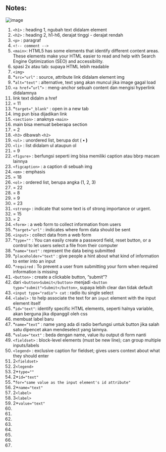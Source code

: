 ## Notes:

![image](https://user-images.githubusercontent.com/105960343/176815024-c723d87b-04bd-4acc-a3d0-fecefc030b84.png)

1. `<h1>` : heading 1, ngubah text didalam element
2. `<h2>` : heading 2, h1-h6, derajat tinggi - derajat rendah
3. `<p>` : paragraf
4. `<!-- comment -->`
5. `<main>`: HTML5 has some elements that identify different content areas. These elements make your HTML easier to read and help with Search Engine Optimization (SEO) and accessibility.
6. spasi 2x atau tab: supaya HTML lebih readable
7. `<img>`
8. *`src="url"` : source, attribute link didalam element img
9. *`alt="text"` : alternative, text yang akan muncul jika image gagal load
10. `<a href=”url”>` : meng-anchor sebuah content dan mengisi hyperlink didalamnya
11. link text didalm a href
12. = 11
13. *`target="_blank"` : open in a new tab
14. img pun bisa dijadikan link
15. `<section>` : anaknya `<main>`
16. main bisa memuat beberapa section
17. = 2
18. `<h3>` dibawah `<h2>`
19. `<ul>` : unordered list, berupa dot ( **• )**
20. `<li>` : list didalam ul ataupun ol
21. = 9
22. `<figure>` : berfungsi seperti img bisa memiliki caption atau bbrp macam lainnya
23. `<figcaption>` : a caption di sebuah img
24. `<em>` : emphasis
25. = 18
26. `<ol>` : ordered list, berupa angka (1, 2, 3)
27. = 22
28. = 8
29. = 9
30. = 23
31. `<strong>` : indicate that some text is of strong importance or urgent.
32. = 15
33. = 2
34. `<form>` : a web form to collect information from users
35. *`target="url"` : indicates where form data should be sent
36. `<input>` : collect data from a web form
37. *`type=""` : You can easily create a password field, reset button, or a control to let users select a file from their computer
38. *`name="text"` : represent the data being submitted
39. *`placeholder="text"` : give people a hint about what kind of information to enter into an input
40. *`required` : To prevent a user from submitting your form when required information is missing
41. `<button>` : create a clickable button, “submit”?
42. dari `<button>Submit</button>` menjadi `<button type="submit">Submit</button>`, supaya lebih clear dan tidak default
43. `<input type="radio"> cat` : radio itu single select
44. `<label>` : to help associate the text for an `input` element with the input element itself 
45. *`id="text"`: identify specific HTML elements, seperti halnya variable, akan berguna jika dipanggil oleh css
46. membuat label baru
47. *`name=”text”` : name yang ada di radio berfungsi untuk button jika salah satu dipencet akan mendeselect yang lainnya.
48. *`value="text"` : beda dengan name, value itu output di form nanti 
49. `<fieldset>` : block-level elements (must be new line); can group multiple inputs/labels
50. `<legend>` : exclusive caption for fieldset; gives users context about what they should enter
51. 2`<fieldset>`
52. 2`<legend>`
53. 2*`type=""`
54. 2*`id="text"`
55. *`for="same value as the input element's id attribute"`
56. 2*`name="text"`
57. 2`<label>`
58. 3`<label>`
59. 2*`value="text"`
60. 
61.
62.
63.
64.
65.
66.
67.
